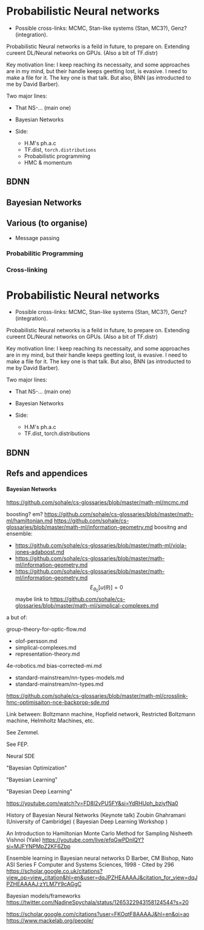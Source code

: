 # Probabilistic Neural networks

* Possible cross-links: MCMC, Stan-like systems (Stan, MC3?), Genz? (integration).

Probabilistic Neural networks is a feild in future, to prepare on. Extending cureent DL/Neural networks on GPUs. (Also a bit of TF.distr)

Key motivation line:
I keep reaching its necessaity, and some approaches are in my mind, but their handle keeps geetting lost, is evasive. I need to make a file for it. The key one is that talk. But also, BNN (as introducted to me by David Barber).

Two major lines:
* That NS-... (main one)
* Bayesian Networks

* Side:
   * H.M's ph.a.c
   * TF.dist, `torch.distributions`
   * Probabilistic programming
   * HMC & momentum

## BDNN
## Bayesian Networks
## Various (to organise)
* Message passing
### Probabilitic Programming



### Cross-linking

# Probabilistic Neural networks

* Possible cross-links: MCMC, Stan-like systems (Stan, MC3?), Genz? (integration).

Probabilistic Neural networks is a feild in future, to prepare on. Extending cureent DL/Neural networks on GPUs. (Also a bit of TF.distr)

Key motivation line:
I keep reaching its necessaity, and some approaches are in my mind, but their handle keeps geetting lost, is evasive. I need to make a file for it. The key one is that talk. But also, BNN (as introducted to me by David Barber).

Two major lines:
* That NS-... (main one)
* Bayesian Networks

* Side:
   * H.M's ph.a.c
   * TF.dist, torch.distributions 

## BDNN

## Refs and appendices
#### Bayesian Networks

https://github.com/sohale/cs-glossaries/blob/master/math-ml/mcmc.md

boosting? em?
https://github.com/sohale/cs-glossaries/blob/master/math-ml/hamiltonian.md
https://github.com/sohale/cs-glossaries/blob/master/math-ml/information-geometry.md
boositng and ensemble:
  * https://github.com/sohale/cs-glossaries/blob/master/math-ml/viola-jones-adaboost.md
* https://github.com/sohale/cs-glossaries/blob/master/math-ml/information-geometry.md
* https://github.com/sohale/cs-glossaries/blob/master/math-ml/information-geometry.md
$$
E_{\theta_0}[u(\theta)] = 0
$$
maybe link to
https://github.com/sohale/cs-glossaries/blob/master/math-ml/simplical-complexes.md

a but of:

group-theory-for-optic-flow.md

* olof-persson.md
* simplical-complexes.md
* representation-theory.md

4e-robotics.md
bias-corrected-mi.md

* standard-mainstream/nn-types-models.md
* standard-mainstream/nn-types.md

https://github.com/sohale/cs-glossaries/blob/master/math-ml/crosslink-hmc-optimisaiton-nce-backprop-sde.md

Link between:
Boltzmann machine,
Hopfield network,
Restricted Boltzmann machine,
Helmholtz Machines,
etc.

See Zemmel.

See FEP.

Neural SDE

"Bayesian Optimization"

"Bayesian Learning"

"Bayesian Deep Learning"


https://youtube.com/watch?v=FD8l2vPU5FY&si=YdRHUph_bziyfNa0

History of Bayesian Neural Networks (Keynote talk)
Zoubin Ghahramani (University of Cambridge)
( Bayesian Deep Learning Workshop )

An Introduction to Hamiltonian Monte Carlo Method for Sampling
Nisheeth Vishnoi (Yale)
https://youtube.com/live/efqGwPDnlQY?si=MJFYNPMpZ2KF6Zbp

Ensemble learning in Bayesian neural networks
D Barber, CM Bishop, Nato ASI Series F Computer and Systems Sciences, 1998 - Cited by 296
https://scholar.google.co.uk/citations?view_op=view_citation&hl=en&user=dqJPZHEAAAAJ&citation_for_view=dqJPZHEAAAAJ:zYLM7Y9cAGgC

Bayesian models/frameworks
https://twitter.com/NadineSpychala/status/1265322943158124544?s=20


https://scholar.google.com/citations?user=FKOqtF8AAAAJ&hl=en&oi=ao
https://www.mackelab.org/people/
